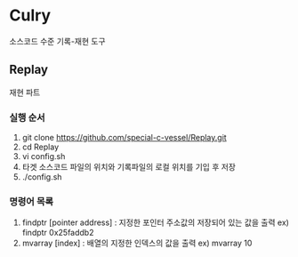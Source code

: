 # Culry
소스코드 수준 기록-재현 도구

## Replay
재현 파트

### 실행 순서

1. git clone https://github.com/special-c-vessel/Replay.git
2. cd Replay
3. vi config.sh
4. 타겟 소스코드 파일의 위치와 기록파일의 로컬 위치를 기입 후 저장
5. ./config.sh

### 명령어 목록

1. findptr [pointer address] : 지정한 포인터 주소값의 저장되어 있는 값을 출력 ex) findptr 0x25faddb2
2. mvarray [index] : 배열의 지정한 인덱스의 값을 출력 ex) mvarray 10


